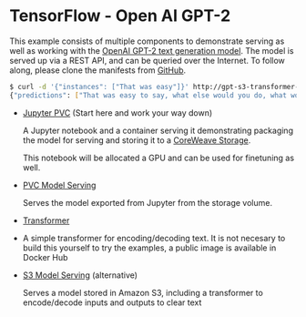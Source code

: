 # TensorFlow - Open AI GPT-2

This example consists of multiple components to demonstrate serving as well as working with the [OpenAI GPT-2 text generation model](https://github.com/openai/gpt-2). The model is served up via a REST API, and can be queried over the Internet. To follow along, please clone the manifests from [GitHub](https://github.com/coreweave/kubernetes-cloud/tree/master/online-inference/gpt-2).

```bash
$ curl -d '{"instances": ["That was easy"]}' http://gpt-s3-transformer-default.tenant-test.knative.chi.coreweave.com/v1/models/gpt-s3:predict
{"predictions": ["That was easy to say, what else would you do, what would you do, would you say to your daughter and say to her, 'Where is the work you're doing, where is the work you're working on, and how are you doing it?' and she was like, 'I'm not going to be here, I can't do it!' and she became, you know, frustrated. And I think there's a different type of anxiety. There's this self-pity that comes in, and that's also why they call their child a 'brilliant' child.\n\nShe was always saying that when she was a little girl, there was something really important to do. But she really doesn't go. She knows that whatever she does, when she's ready, she's going to go into any school or program and that she's going to do. And she really needs to do that, because it's just so much more exciting to her now.\n\nIt made her less able to put her mind at the 'solution' to her child's difficulties \u2013 even as she had more opportunities than I or anyone could ever do, and at a time when we were trying a lot of things to find the balance in the world. And I"]}
```

*   [Jupyter PVC](../../../docs/compass/examples/gpt-2/jupyter-pvc.md) (Start here and work your way down)

    A Jupyter notebook and a container serving it demonstrating packaging the model for serving and storing it to a [CoreWeave Storage](../../../docs/storage/storage/#shared-filesystem).

    This notebook will be allocated a GPU and can be used for finetuning as well.
*   [PVC Model Serving](../../../docs/compass/examples/gpt-2/service-pvc.md)

    Serves the model exported from Jupyter from the storage volume.
* [Transformer](transformer.md)
* A simple transformer for encoding/decoding text. It is not necesary to build this yourself to try the examples, a public image is available in Docker Hub
*   [S3 Model Serving](../../../docs/compass/examples/gpt-2/service-s3.md) (alternative)

    Serves a model stored in Amazon S3, including a transformer to encode/decode inputs and outputs to clear text
